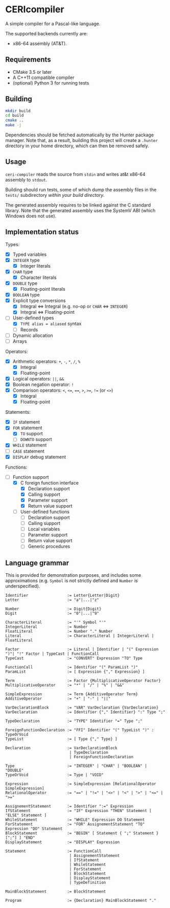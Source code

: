 # CERIcompiler

A simple compiler for a Pascal-like language.

The supported backends currently are:
- x86-64 assembly (AT&T).

## Requirements

- CMake 3.5 or later
- A C++11 compatible compiler
- (optional) Python 3 for running tests

## Building

```sh
mkdir build
cd build
cmake ..
make -j
```

Dependencies should be fetched automatically by the Hunter package manager.
Note that, as a result, building this project will create a `.hunter` directory in your home directory, which can then be removed safely.

## Usage

`ceri-compiler` reads the source from `stdin` and writes at&t x86-64 assembly to `stdout`.

Building should run tests, some of which dump the assembly files in the `tests/` subdirectory *within your build directory*.

The generated assembly requires to be linked against the C standard library.
Note that the generated assembly uses the SystemV ABI (which Windows does not use).

## Implementation status

Types:
- [x] Typed variables
- [x] `INTEGER` type
    - [x] Integer literals
- [x] `CHAR` type
    - [x] Character literals
- [x] `DOUBLE` type
    - [x] Floating-point literals
- [x] `BOOLEAN` type
- [x] Explicit type conversions
    - [x] Integral <=> Integral (e.g. no-op or `CHAR` <=> `INTEGER`)
    - [x] Integral <=> Floating-point
- [ ] User-defined types
    - [x] `TYPE alias = aliased` syntax
    - [ ] Records
- [ ] Dynamic allocation
- [ ] Arrays

Operators:
- [x] Arithmetic operators: `+`, `-`, `*`, `/`, `%`
    - [x] Integral
    - [x] Floating-point
- [x] Logical operators: `||`, `&&`
- [x] Boolean negation operator: `!`
- [x] Comparison operators: `<`, `<=`, `==`, `>`, `>=`, `!=` (or `<>`)
    - [x] Integral
    - [x] Floating-point

Statements:
- [x] `IF` statement
- [x] `FOR` statement
    - [x] `TO` support
    - [ ] `DOWNTO` support
- [x] `WHILE` statement
- [ ] `CASE` statement
- [x] `DISPLAY` debug statement

Functions:
- [ ] Function support
    - [x] C foreign function interface
        - [x] Declaration support
        - [x] Calling support
        - [x] Parameter support
        - [x] Return value support
    - [ ] User-defined functions
        - [ ] Declaration support
        - [ ] Calling support
        - [ ] Local variables
        - [ ] Parameter support
        - [ ] Return value support
        - [ ] Generic procedures

## Language grammar

This is provided for demonstration purposes, and includes some approximations (e.g. `Symbol` is not strictly defined and
`Number` is underspecified).

```sf
Identifier                 := Letter{Letter|Digit}
Letter                     := "a"|...|"z"

Number                     := Digit{Digit}
Digit                      := "0"|...|"9"

CharacterLiteral           := "'" Symbol "'"
IntegerLiteral             := Number
FloatLiteral               := Number "." Number
Literal                    := CharacterLiteral | IntegerLiteral | FloatLiteral

Factor                     := Literal | Identifier | "(" Expression ")"| "!" Factor | TypeCast | FunctionCall
TypeCast                   := "CONVERT" Expression "TO" Type

FunctionCall               := Identifier "(" ParamList ")"
ParamList                  := [ Expression {"," Expression} ]

Term                       := Factor {MultiplicativeOperator Factor}
MultiplicativeOperator     := "*" | "/" | "%" | "&&"

SimpleExpression           := Term {AdditiveOperator Term}
AdditiveOperator           := "+" | "-" | "||"

VarDeclarationBlock        := "VAR" VarDeclaration {VarDeclaration}
VarDeclaration             := Identifier {"," Identifier} ":" Type ";"

TypeDeclaration            := "TYPE" Identifier "=" Type ";"

ForeignFunctionDeclaration := "FFI" Identifier "(" TypeList ")" : TypeOrVoid
TypeList                   := [ Type {"," Type} ]

Declaration                := VarDeclarationBlock
                            | TypeDeclaration
                            | ForeignFunctionDeclaration

Type                       := "INTEGER" | "CHAR" | "BOOLEAN" | "DOUBLE"
TypeOrVoid                 := Type | "VOID"

Expression                 := SimpleExpression [RelationalOperator SimpleExpression]
RelationalOperator         := "==" | "!=" | "<>" | "<" | ">" | "<=" | ">="

AssignementStatement       := Identifier ":=" Expression
IfStatement                := "IF" Expression "THEN" Statement [ "ELSE" Statement ]
WhileStatement             := "WHILE" Expression DO Statement
ForStatement               := "FOR" AssignementStatement "TO" Expression "DO" Statement
BlockStatement             := "BEGIN" [ Statement { ";" Statement } [";"] ] "END"
DisplayStatement           := "DISPLAY" Expression

Statement                  := FunctionCall
                            | AssignementStatement
                            | IfStatement
                            | WhileStatement
                            | ForStatement
                            | BlockStatement
                            | DisplayStatement
                            | TypeDefinition

MainBlockStatement         := BlockStatement

Program                    := {Declaration} MainBlockStatement "."
```

